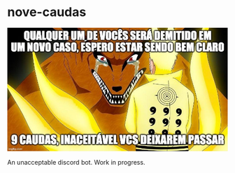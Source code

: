 # nove-caudas

![Inaceitável, 9Caudas](https://raw.githubusercontent.com/caiorulli/nove-caudas/deck/docs/images/9caudas_meme.jpg)

An unacceptable discord bot.
Work in progress.
